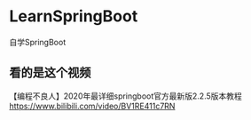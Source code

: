 # LearnSpringBoot
自学SpringBoot
## 看的是这个视频
【编程不良人】2020年最详细springboot官方最新版2.2.5版本教程
https://www.bilibili.com/video/BV1RE411c7RN
